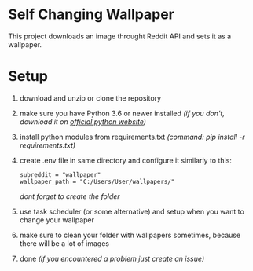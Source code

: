 # Self Changing Wallpaper
This project downloads an image throught Reddit API and sets it as a wallpaper.

# Setup
1. download and unzip or clone the repository
2. make sure you have Python 3.6 or newer installed *(if you don't, download it on [official python website](https://www.python.org/downloads/))*
3. install python modules from requirements.txt *(command: pip install -r requirements.txt)*
4. create .env file in same directory and configure it similarly to this:
	```
	subreddit = "wallpaper"
	wallpaper_path = "C:/Users/User/wallpapers/"
	```
	*dont forget to create the folder*

5. use task scheduler (or some alternative) and setup when you want to change your wallpaper
6. make sure to clean your folder with wallpapers sometimes, because there will be a lot of images
7. done *(if you encountered a problem just create an issue)*
